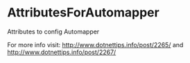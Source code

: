 # AttributesForAutomapper
Attributes to config Automapper

For more info visit:
  http://www.dotnettips.info/post/2265/
and
  http://www.dotnettips.info/post/2267/

